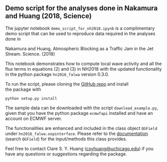 ## Demo script for the analyses done in Nakamura and Huang (2018, Science)

The jupyter notebook `demo_script_for_nh2018.ipynb` is a complimentary demo script that can 
be used to reproduce data required in the analyses done in

Nakamura and Huang, Atmospheric Blocking as a Traffic Jam in the Jet Stream. Science. (2018)

This notebook demonstrates how to compute local wave 
activity and all the flux terms in equations (2) and (3) in NH2018 with the updated functionality 
in the python package `hn2016_falwa` version 0.3.0. 


To run the script, please cloning the [GitHub repo](http://github.com/csyhuang/hn2016_falwa) and install  
the package with
```
python setup.py install
```


The sample data can be downloaded with the script `download_example.py`, given that you have 
the python package `ecmwfapi` installed and have an account on ECMWF server.

The functionalities are enhanced and included in the class object `QGField` under 
`hn2016_falwa.oopinterface`. Please refer to the [documentation](http://hn2016-falwa.readthedocs.io/) (search `QGField`) 
for the input/methods this class provides.

Feel free to contact Clare S. Y. Huang (csyhuang@uchicago.edu) if you have any questions or suggestions regarding the package.